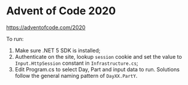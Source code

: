 # Advent of Code 2020

https://adventofcode.com/2020

To run: 
1. Make sure .NET 5 SDK is installed;
2. Authenticate on the site, lookup `session` cookie and set the value to `Input.HttpSession` constant in `Infrastructure.cs`;
3. Edit Program.cs to select Day, Part and input data to run. Solutions follow the general naming pattern of `DayXX.PartY`.

